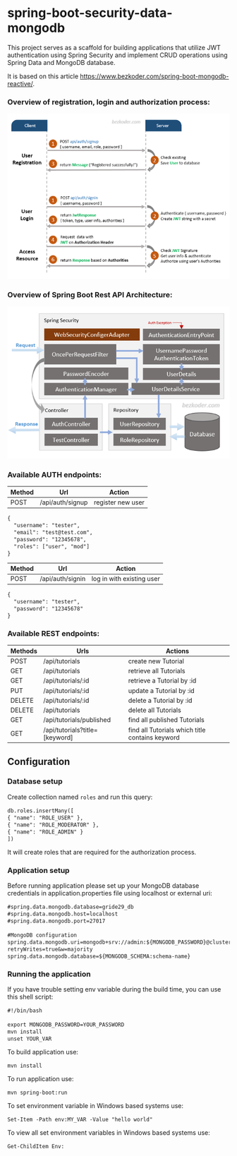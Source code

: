 # spring-boot-security-data-mongodb

This project serves as a scaffold for building applications that utilize JWT authentication using Spring Security and
implement CRUD operations using Spring Data and MongoDB database.

It is based on this article https://www.bezkoder.com/spring-boot-mongodb-reactive/.

### Overview of registration, login and authorization process:

![spring-boot-mongodb-jwt-authentication-flow](spring-boot-mongodb-jwt-authentication-flow.png)

### Overview of Spring Boot Rest API Architecture:

![spring-boot-mongodb-jwt-authentication-spring-security-architecture](spring-boot-mongodb-jwt-authentication-spring-security-architecture.png)

### Available AUTH endpoints:
| Method | Url             | Action                   |
| ------ |-----------------|--------------------------|
| POST   | /api/auth/signup | register new user        |
```
{
  "username": "tester",
  "email": "test@test.com",
  "password": "12345678",
  "roles": ["user", "mod"]
}
```

| Method | Url             | Action                   |
| ------- |------------------|---------------------------|
| POST    | /api/auth/signin | log in with existing user |
```
{
  "username": "tester",
  "password": "12345678"
}
```

### Available REST endpoints:
| Methods | Urls                           | Actions                                   |
| ------- | ------------------------------| ----------------------------------------- |
| POST    | /api/tutorials                | create new Tutorial                       |
| GET     | /api/tutorials                | retrieve all Tutorials                    |
| GET     | /api/tutorials/:id            | retrieve a Tutorial by :id                |
| PUT     | /api/tutorials/:id            | update a Tutorial by :id                  |
| DELETE  | /api/tutorials/:id            | delete a Tutorial by :id                  |
| DELETE  | /api/tutorials                | delete all Tutorials                      |
| GET     | /api/tutorials/published      | find all published Tutorials              |
| GET     | /api/tutorials?title=[keyword]| find all Tutorials which title contains keyword |

## Configuration

### Database setup

Create collection named `roles` and run this query:
```
db.roles.insertMany([
{ "name": "ROLE_USER" },
{ "name": "ROLE_MODERATOR" },
{ "name": "ROLE_ADMIN" }
])
```
It will create roles that are required for the authorization process.

### Application setup

Before running application please set up your MongoDB database credentials in application.properties file using localhost or external 
uri:

```
#spring.data.mongodb.database=gride29_db
#spring.data.mongodb.host=localhost
#spring.data.mongodb.port=27017

#MongoDB configuration
spring.data.mongodb.uri=mongodb+srv://admin:${MONGODB_PASSWORD}@cluster0.awfhypf.mongodb.net/?retryWrites=true&w=majority
spring.data.mongodb.database=${MONGODB_SCHEMA:schema-name}
```


### Running the application
If you have trouble setting env variable during the build time, you can use this shell script:
```
#!/bin/bash

export MONGODB_PASSWORD=YOUR_PASSWORD
mvn install
unset YOUR_VAR
```

To build application use:
```
mvn install
```

To run application use: 
```
mvn spring-boot:run
```

To set environment variable in Windows based systems use:
```
Set-Item -Path env:MY_VAR -Value "hello world"
```

To view all set environment variables in Windows based systems use:
```
Get-ChildItem Env:
```